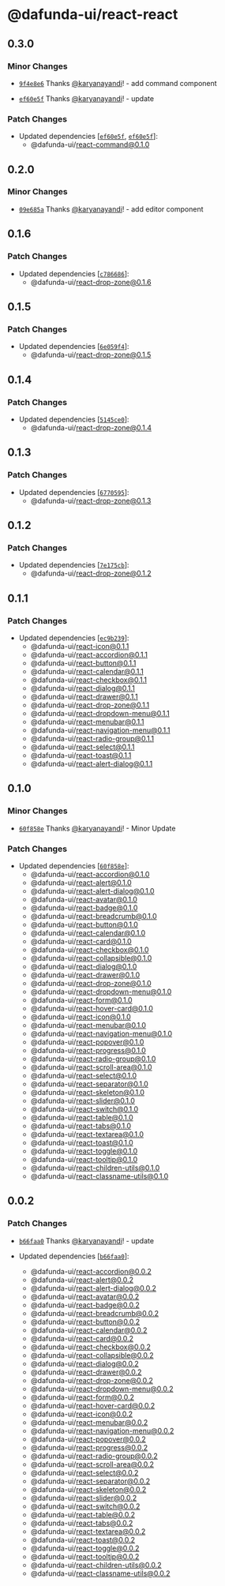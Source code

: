 # @dafunda-ui/react-react

## 0.3.0

### Minor Changes

- [`9f4e8e6`](https://github.com/dafundacom/dafunda-ui/commit/9f4e8e69108c42d9e42068ec26534f4b544b0915)
  Thanks [@karyanayandi](https://github.com/karyanayandi)! - add command
  component

- [`ef60e5f`](https://github.com/dafundacom/dafunda-ui/commit/ef60e5f9f1824b51ddec250f1e87f21de24b9f29)
  Thanks [@karyanayandi](https://github.com/karyanayandi)! - update

### Patch Changes

- Updated dependencies
  [[`ef60e5f`](https://github.com/dafundacom/dafunda-ui/commit/ef60e5f9f1824b51ddec250f1e87f21de24b9f29),
  [`ef60e5f`](https://github.com/dafundacom/dafunda-ui/commit/ef60e5f9f1824b51ddec250f1e87f21de24b9f29)]:
  - @dafunda-ui/react-command@0.1.0

## 0.2.0

### Minor Changes

- [`09e685a`](https://github.com/dafundacom/dafunda-ui/commit/09e685a2a295cce076ea25d4a4a9fefb36b0277f)
  Thanks [@karyanayandi](https://github.com/karyanayandi)! - add editor
  component

## 0.1.6

### Patch Changes

- Updated dependencies
  [[`c786686`](https://github.com/dafundacom/dafunda-ui/commit/c78668618b30cf4373f83409ee3713788d646f9b)]:
  - @dafunda-ui/react-drop-zone@0.1.6

## 0.1.5

### Patch Changes

- Updated dependencies
  [[`6e059f4`](https://github.com/dafundacom/dafunda-ui/commit/6e059f4247420dff56866bba266765a1f2ac8447)]:
  - @dafunda-ui/react-drop-zone@0.1.5

## 0.1.4

### Patch Changes

- Updated dependencies
  [[`5145ce0`](https://github.com/dafundacom/dafunda-ui/commit/5145ce08e640b44b12c0b9e5a1c69d53f812ba22)]:
  - @dafunda-ui/react-drop-zone@0.1.4

## 0.1.3

### Patch Changes

- Updated dependencies
  [[`6770595`](https://github.com/dafundacom/dafunda-ui/commit/6770595bd489bf6debcfa5dd1b2917217bca1b07)]:
  - @dafunda-ui/react-drop-zone@0.1.3

## 0.1.2

### Patch Changes

- Updated dependencies
  [[`7e175cb`](https://github.com/dafundacom/dafunda-ui/commit/7e175cb10cc7069a9d9a5843aef07827b52c1f35)]:
  - @dafunda-ui/react-drop-zone@0.1.2

## 0.1.1

### Patch Changes

- Updated dependencies
  [[`ec9b239`](https://github.com/dafundacom/dafunda-ui/commit/ec9b2393e446a7b5f5bac17307c5d0c5df416e75)]:
  - @dafunda-ui/react-icon@0.1.1
  - @dafunda-ui/react-accordion@0.1.1
  - @dafunda-ui/react-button@0.1.1
  - @dafunda-ui/react-calendar@0.1.1
  - @dafunda-ui/react-checkbox@0.1.1
  - @dafunda-ui/react-dialog@0.1.1
  - @dafunda-ui/react-drawer@0.1.1
  - @dafunda-ui/react-drop-zone@0.1.1
  - @dafunda-ui/react-dropdown-menu@0.1.1
  - @dafunda-ui/react-menubar@0.1.1
  - @dafunda-ui/react-navigation-menu@0.1.1
  - @dafunda-ui/react-radio-group@0.1.1
  - @dafunda-ui/react-select@0.1.1
  - @dafunda-ui/react-toast@0.1.1
  - @dafunda-ui/react-alert-dialog@0.1.1

## 0.1.0

### Minor Changes

- [`60f858e`](https://github.com/dafundacom/dafunda-ui/commit/60f858e31d1347e0c2b61fb1818daa0ef05c7961)
  Thanks [@karyanayandi](https://github.com/karyanayandi)! - Minor Update

### Patch Changes

- Updated dependencies
  [[`60f858e`](https://github.com/dafundacom/dafunda-ui/commit/60f858e31d1347e0c2b61fb1818daa0ef05c7961)]:
  - @dafunda-ui/react-accordion@0.1.0
  - @dafunda-ui/react-alert@0.1.0
  - @dafunda-ui/react-alert-dialog@0.1.0
  - @dafunda-ui/react-avatar@0.1.0
  - @dafunda-ui/react-badge@0.1.0
  - @dafunda-ui/react-breadcrumb@0.1.0
  - @dafunda-ui/react-button@0.1.0
  - @dafunda-ui/react-calendar@0.1.0
  - @dafunda-ui/react-card@0.1.0
  - @dafunda-ui/react-checkbox@0.1.0
  - @dafunda-ui/react-collapsible@0.1.0
  - @dafunda-ui/react-dialog@0.1.0
  - @dafunda-ui/react-drawer@0.1.0
  - @dafunda-ui/react-drop-zone@0.1.0
  - @dafunda-ui/react-dropdown-menu@0.1.0
  - @dafunda-ui/react-form@0.1.0
  - @dafunda-ui/react-hover-card@0.1.0
  - @dafunda-ui/react-icon@0.1.0
  - @dafunda-ui/react-menubar@0.1.0
  - @dafunda-ui/react-navigation-menu@0.1.0
  - @dafunda-ui/react-popover@0.1.0
  - @dafunda-ui/react-progress@0.1.0
  - @dafunda-ui/react-radio-group@0.1.0
  - @dafunda-ui/react-scroll-area@0.1.0
  - @dafunda-ui/react-select@0.1.0
  - @dafunda-ui/react-separator@0.1.0
  - @dafunda-ui/react-skeleton@0.1.0
  - @dafunda-ui/react-slider@0.1.0
  - @dafunda-ui/react-switch@0.1.0
  - @dafunda-ui/react-table@0.1.0
  - @dafunda-ui/react-tabs@0.1.0
  - @dafunda-ui/react-textarea@0.1.0
  - @dafunda-ui/react-toast@0.1.0
  - @dafunda-ui/react-toggle@0.1.0
  - @dafunda-ui/react-tooltip@0.1.0
  - @dafunda-ui/react-children-utils@0.1.0
  - @dafunda-ui/react-classname-utils@0.1.0

## 0.0.2

### Patch Changes

- [`b66faa0`](https://github.com/dafundacom/dafunda-ui/commit/b66faa05b4481a7a2cefb65797ca8ba4f8c8e149)
  Thanks [@karyanayandi](https://github.com/karyanayandi)! - update

- Updated dependencies
  [[`b66faa0`](https://github.com/dafundacom/dafunda-ui/commit/b66faa05b4481a7a2cefb65797ca8ba4f8c8e149)]:
  - @dafunda-ui/react-accordion@0.0.2
  - @dafunda-ui/react-alert@0.0.2
  - @dafunda-ui/react-alert-dialog@0.0.2
  - @dafunda-ui/react-avatar@0.0.2
  - @dafunda-ui/react-badge@0.0.2
  - @dafunda-ui/react-breadcrumb@0.0.2
  - @dafunda-ui/react-button@0.0.2
  - @dafunda-ui/react-calendar@0.0.2
  - @dafunda-ui/react-card@0.0.2
  - @dafunda-ui/react-checkbox@0.0.2
  - @dafunda-ui/react-collapsible@0.0.2
  - @dafunda-ui/react-dialog@0.0.2
  - @dafunda-ui/react-drawer@0.0.2
  - @dafunda-ui/react-drop-zone@0.0.2
  - @dafunda-ui/react-dropdown-menu@0.0.2
  - @dafunda-ui/react-form@0.0.2
  - @dafunda-ui/react-hover-card@0.0.2
  - @dafunda-ui/react-icon@0.0.2
  - @dafunda-ui/react-menubar@0.0.2
  - @dafunda-ui/react-navigation-menu@0.0.2
  - @dafunda-ui/react-popover@0.0.2
  - @dafunda-ui/react-progress@0.0.2
  - @dafunda-ui/react-radio-group@0.0.2
  - @dafunda-ui/react-scroll-area@0.0.2
  - @dafunda-ui/react-select@0.0.2
  - @dafunda-ui/react-separator@0.0.2
  - @dafunda-ui/react-skeleton@0.0.2
  - @dafunda-ui/react-slider@0.0.2
  - @dafunda-ui/react-switch@0.0.2
  - @dafunda-ui/react-table@0.0.2
  - @dafunda-ui/react-tabs@0.0.2
  - @dafunda-ui/react-textarea@0.0.2
  - @dafunda-ui/react-toast@0.0.2
  - @dafunda-ui/react-toggle@0.0.2
  - @dafunda-ui/react-tooltip@0.0.2
  - @dafunda-ui/react-children-utils@0.0.2
  - @dafunda-ui/react-classname-utils@0.0.2
